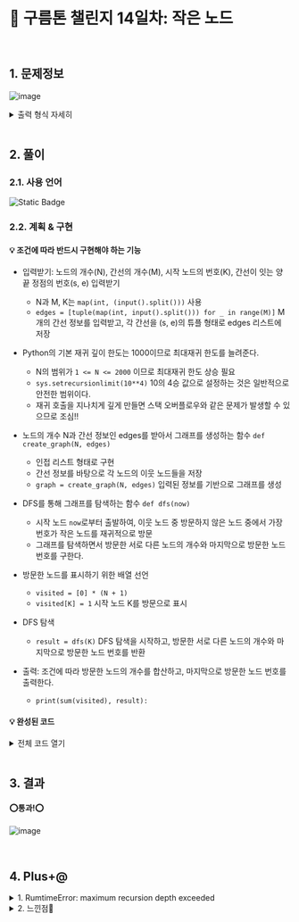 # 🧩 구름톤 챌린지 14일차: 작은 노드

</br>

## 1. 문제정보
![image](https://github.com/hj4645/goormChallenge/assets/134211096/548a82bd-234c-4d17-9d33-9b5f9c51246c)

  <details>
  <summary>출력 형식 자세히</summary>
  
![image](https://github.com/hj4645/goormChallenge/assets/134211096/fe6824e5-0b3a-4278-a16f-60e5afa9d960)
  </details>
</br>

## 2. 풀이
### 2.1. 사용 언어
![Static Badge](https://img.shields.io/badge/python-%233776AB?style=for-the-badge&logo=python&logoColor=white)

### 2.2. 계획 & 구현
#### 💡 조건에 따라 반드시 구현해야 하는 기능

- 입력받기: 노드의 개수(N), 간선의 개수(M), 시작 노드의 번호(K), 간선이 잇는 양 끝 정점의 번호(s, e) 입력받기
  - N과 M, K는 `map(int, (input().split()))` 사용
  - `edges = [tuple(map(int, input().split())) for _ in range(M)]` M개의 간선 정보를 입력받고, 각 간선을 (s, e)의 튜플 형태로 edges 리스트에 저장

- Python의 기본 재귀 깊이 한도는 1000이므로 최대재귀 한도를 늘려준다.
  - N의 범위가 `1 <= N <= 2000` 이므로 최대재귀 한도 상승 필요
  - `sys.setrecursionlimit(10**4)` 10의 4승 값으로 설정하는 것은 일반적으로 안전한 범위이다.
  - 재귀 호출을 지나치게 깊게 만들면 스택 오버플로우와 같은 문제가 발생할 수 있으므로 조심!!

- 노드의 개수 N과 간선 정보인 edges를 받아서 그래프를 생성하는 함수 `def create_graph(N, edges)`
  - 인접 리스트 형태로 구현
  - 간선 정보를 바탕으로 각 노드의 이웃 노드들을 저장
  - `graph = create_graph(N, edges)` 입력된 정보를 기반으로 그래프를 생성

- DFS를 통해 그래프를 탐색하는 함수 `def dfs(now)`
  - 시작 노드 `now`로부터 출발하여, 이웃 노드 중 방문하지 않은 노드 중에서 가장 번호가 작은 노드를 재귀적으로 방문
  - 그래프를 탐색하면서 방문한 서로 다른 노드의 개수와 마지막으로 방문한 노드 번호를 구한다.

- 방문한 노드를 표시하기 위한 배열 선언
  - `visited = [0] * (N + 1)`
  - `visited[K] = 1` 시작 노드 K를 방문으로 표시

- DFS 탐색
  - `result = dfs(K)` DFS 탐색을 시작하고, 방문한 서로 다른 노드의 개수와 마지막으로 방문한 노드 번호를 반환

- 출력: 조건에 따라 방문한 노드의 개수를 합산하고, 마지막으로 방문한 노드 번호를 출력한다.
  - `print(sum(visited), result):`

#### 💡 완성된 코드

<details>
  <summary>전체 코드 열기</summary>

```python
import sys
sys.setrecursionlimit(10**4)

# 그래프 생성 함수
def create_graph(N, edges):
    graph = [[] for _ in range(N + 1)]
    for s, e in edges:
        graph[s].append(e)
        graph[e].append(s)
    return graph

# DFS를 통한 그래프 탐색 함수
def dfs(now):
    for to in sorted(graph[now]):
        if not visited[to]:
            visited[to] = 1
            return dfs(to)
    else:
        return now

# 입력 받기
N, M, K = map(int, input().split())
edges = [tuple(map(int, input().split())) for _ in range(M)]
graph = create_graph(N, edges)

# 방문한 노드 초기화
visited = [0] * (N + 1)
visited[K] = 1

# DFS로 그래프 탐색
result = dfs(K)
print(sum(visited), result)
```
</details>

</br>

## 3. 결과

#### ⭕통과!⭕
![image](https://github.com/hj4645/goormChallenge/assets/134211096/9ed16e52-27fa-4e33-b45f-93098b609ed3)

</br>

## 4. Plus+@

<details>
  <summary> 1. RumtimeError: maximum recursion depth exceeded </summary>
  
  - 문제
    - 파이썬 재귀 함수를 사용해 문제를 풀고 제출하자 일부 테스트 케이스에서 RuntimeError가 발생하였다.
  - 해결
    - 파이썬에서의 기본 재귀 깊이 한도는 `1000` 임을 인지하고 있어야 한다.
    - 따라서 필요 시 `import sys sys.setrecursionlimit(숫자)`를 사용해 한도를 늘려줘야 한다.
    - 아래와 같은 코드를 최상단에 추가해주면 에러가 해결되는 것을 확인할 수 있다.
    ```python
    import sys
    sys.setrecursionlimit(10**4)
    ```
  - 참고 링크 및 추가 학습
    - 파이썬의 재귀 깊이 한도는 왜 이렇게 낮을까?(StackOveflow의 방지) <a href="https://www.geeksforgeeks.org/python-handling-recursion-limit/"> Python | Handling recursion limit </a>  
    - 파이썬, 자바에서 재귀함수 실행 시 빠르게 하기(memoization의 사용) <a href="https://stackoverflow.com/questions/47564765/how-to-make-this-recursive-function-faster-in-python-or-java"> how to make recursive function faster in python or java </a>  
    - 그렇다면 자바에도 재귀 깊이 한도가 있을까? <a href="https://freecontent.manning.com/stack-safe-recursion-in-java/"> Stack safe recursion in Java </a>  
      - 자바에서는 프로그램의 호출 스택의 크기에 따라 재귀 호출 한계가 결정된다.
      - 이 한계는 JVM (Java Virtual Machine) 설정에 따라 다를 수도 있다.
      - 호출 스택이 너무 커지면 스택 오버플로우(Stack Overflow)가 발생하므로 이를 방지하는 것이 중요하다.
</details>

<details>
  <summary> 2. 느낀점💬 </summary>
  - 먼저 노드의 개념이나 자료구조, 그리고 이를 응용한 깊이 우선 탐색(DFS)을 이해하는데에 아래 동영상이 도움이 많이 되었다.
    - <a href="https://youtu.be/i5yHkP1jQmo?si=SerzOAtbK1DQVflD"> 트리(Tree) 자료구조 10분 핵심 요약 </a> 
    - <a href="https://youtu.be/l0Rsu7dziws?si=svBJEe8O83trcWVn"> 깊이 우선 탐색(Depth First Search) 알고리즘 </a> 
  - 노드, 자료구조에 대해서는 개념적인 부분만 얕게 알고 있어 이를 코드와 로직으로 구현하고자 하는 과정이 생각보다 막막했다.
  - 그래서 먼저 위의 동영상 두 개를 시청하고, 재귀함수와 DFS 방식으로 문제를 풀기로 하였다.
  - 그러나 계속해서 Runtime Error가 발생하였고, 원인을 찾던 중 파이썬에서의 기본 재귀 깊이 한도에 대해 알게되었다.
  - 로직이 틀리지 않더라도 프로그래밍 언어의 특징이나, 메모리의 개념에 대해 확실히 알고 있지 않으면 헤맬 수 있다는 사실을 배웠다. 
</details>
